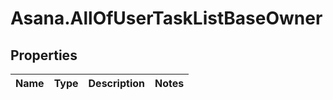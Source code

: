 # Asana.AllOfUserTaskListBaseOwner

## Properties
Name | Type | Description | Notes
------------ | ------------- | ------------- | -------------
